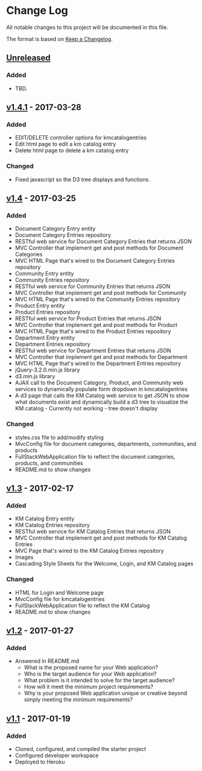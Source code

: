 # Change Log
All notable changes to this project will be documented in this file.

The format is based on [Keep a Changelog](http://keepachangelog.com/).

## [Unreleased]
### Added
- TBD.

## [v1.4.1] - 2017-03-28
### Added
- EDIT/DELETE controller options for kmcatalogentries
- Edit html page to edit a km catalog entry
- Delete html page to delete a km catalog entry

### Changed
- Fixed javascript so the D3 tree displays and functions.

## [v1.4] - 2017-03-25
### Added
- Document Category Entry entity
- Document Category Entries repository
- RESTful web service for Document Category Entries that returns JSON
- MVC Controller that implement get and post methods for Document Categories
- MVC HTML Page that's wired to the Document Category Entries repository
- Community Entry entity
- Community Entries repository
- RESTful web service for Community Entries that returns JSON
- MVC Controller that implement get and post methods for Community
- MVC HTML Page that's wired to the Community Entries repository
- Product Entry entity
- Product Entries repository
- RESTful web service for Product Entries that returns JSON
- MVC Controller that implement get and post methods for Product
- MVC HTML Page that's wired to the Product Entries repository
- Department Entry entity
- Department Entries repository
- RESTful web service for Department Entries that returns JSON
- MVC Controller that implement get and post methods for Department
- MVC HTML Page that's wired to the Department Entries repository
- jQuery-3.2.0.min.js library
- d3.min.js library
- AJAX call to the Document Category, Product, and Community web services to dynamically populate form dropdown in kmcatalogentries
- A d3 page that calls the KM Catalog web service to get JSON to show what documents exist and dynamically build a d3 tree to visualize the KM catalog - Currently not working - tree doesn't display

### Changed
- styles.css file to add/modify styling
- MvcConfig file for document categories, departments, communities, and products
- FullStackWebApplication file to reflect the document categories, products, and communities
- README.md to show changes

## [v1.3] - 2017-02-17
### Added
- KM Catalog Entry entity
- KM Catalog Entries repository
- RESTful web service for KM Catalog Entries that returns JSON
- MVC Controller that implement get and post methods for KM Catalog Entries
- MVC Page that's wired to the KM Catalog Entries repository
- Images
- Cascading Style Sheets for the Welcome, Login, and KM Catalog pages

### Changed
- HTML for Login and Welcome page
- MvcConfig file for kmcatalogentries
- FullStackWebApplication file to reflect the KM Catalog
- README.md to show changes

## [v1.2] - 2017-01-27
### Added
- Answered in README.md
    - What is the proposed name for your Web application?
    - Who is the target audience for your Web application?
    - What problem is it intended to solve for the target audience?
    - How will it meet the minimum project requirements?
    - Why is your proposed Web application unique or creative beyond simply meeting the minimum requirements? 

## [v1.1] - 2017-01-19
### Added
- Cloned, configured, and compiled the starter project
- Configured developer workspace
- Deployed to Heroku

[Unreleased]: https://github.com/infsci2560sp17/full-stack-web-krodgers351/compare/v1.4.1...HEAD
[v1.4.1]: https://github.com/infsci2560sp17/full-stack-web-krodgers351/compare/v1.4...v1.4.1
[v1.4]: https://github.com/infsci2560sp17/full-stack-web-krodgers351/compare/v1.3...v1.4
[v1.3]: https://github.com/infsci2560sp17/full-stack-web-krodgers351/compare/v1.2...v1.3
[v1.2]: https://github.com/infsci2560sp17/full-stack-web-krodgers351/compare/v1.1...v1.2
[v1.1]: https://github.com/infsci2560sp17/full-stack-web-krodgers351/compare/...v1.1